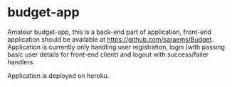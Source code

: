 # budget-app

Amateur budget-app, this is a back-end part of application, front-end application should be available at https://github.com/saraems/Budget.
Application is currently only handling user registration, login (with passing basic user details for front-end client) and logout with success/failer handlers.

Application is deployed on heroku.
